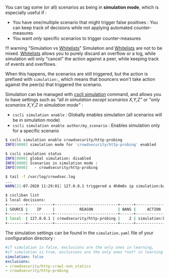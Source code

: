 You can tag some (or all) scenarios as being in **simulation mode**, which is especially useful if :

 - You have one/multiple scenario that might trigger false positives : You can keep track of decisions while not applying automated counter-measures
 - You want *only* specific scenarios to trigger counter-measures



!!! warning "Simulation vs [Whitelists](/Crowdsec/v0/write_configurations/whitelist/)"
    Simulation and [Whitelists](/Crowdsec/v0/write_configurations/whitelist/) are not to be mixed. [Whitelists](/Crowdsec/v0/write_configurations/whitelist/) allows you to purely discard an overflow or a log, while simulation will only "cancel" the action against a peer, while keeping track of events and overflows.


When this happens, the scenarios are still triggered, but the action is prefixed with `simulation:`, which means that bouncers won't take action against the peer(s) that triggered the scenario.

Simulation can be managed with [cscli simulation](/Crowdsec/v0/cscli/cscli_simulation/) command, and allows you to have settings such as _"all in simulation except scenarios X,Y,Z"_ or _"only scenarios X,Y,Z in simulation mode"_ :

 - `cscli simulation enable` : Globally enables simulation (all scenarios will be in simulation mode)
 - `cscli simulation enable author/my_scenario` : Enables simulation only for a specific scenario


```bash
$ cscli simulation enable crowdsecurity/http-probing
INFO[0000] simulation mode for 'crowdsecurity/http-probing' enabled 

$ cscli simulation status                                     
INFO[0000] global simulation: disabled                  
INFO[0000] Scenarios in simulation mode :               
INFO[0000]   - crowdsecurity/http-probing

$ tail -f /var/log/crowdsec.log
...
WARN[21-07-2020 11:29:01] 127.0.0.1 triggered a 4h0m0s ip simulation:ban remediation for [crowdsecurity/http-probing]  bucket_id=restless-sound event_time="2020-07-21 11:29:01.817545253 +0200 CEST m=+3.794547062" scenario=crowdsecurity/http-probing source_ip=127.0.0.1

$ cscliban list 
1 local decisions:
+--------+-----------+----------------------------+------+----------------+---------+----+--------+------------+
| SOURCE |    IP     |           REASON           | BANS |     ACTION     | COUNTRY | AS | EVENTS | EXPIRATION |
+--------+-----------+----------------------------+------+----------------+---------+----+--------+------------+
| local  | 127.0.0.1 | crowdsecurity/http-probing |    2 | simulation:ban |         | 0  |     22 | 3h59m24s   |
+--------+-----------+----------------------------+------+----------------+---------+----+--------+------------+

```

The simulation settings can be found in the `simulation.yaml` file of your configuration directory :


```yaml
#if simulation is false, exclusions are the only ones in learning,
#if simulation is true, exclusions are the only ones *not* in learning
simulation: false
exclusions:
- crowdsecurity/http-crawl-non_statics
- crowdsecurity/http-probing
```


